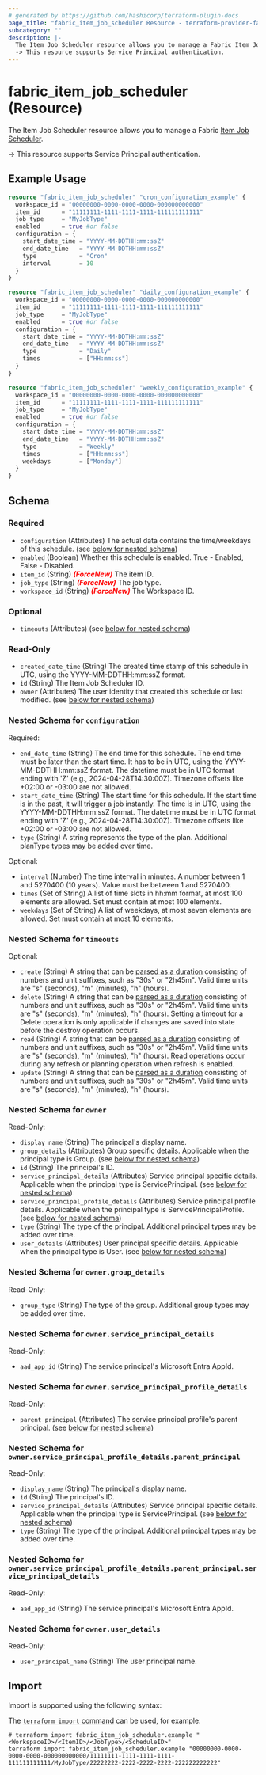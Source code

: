 ```yaml
---
# generated by https://github.com/hashicorp/terraform-plugin-docs
page_title: "fabric_item_job_scheduler Resource - terraform-provider-fabric"
subcategory: ""
description: |-
  The Item Job Scheduler resource allows you to manage a Fabric Item Job Scheduler https://learn.microsoft.com/rest/api/fabric/articles/.
  -> This resource supports Service Principal authentication.
---
```


# fabric_item_job_scheduler (Resource)

The Item Job Scheduler resource allows you to manage a Fabric [Item Job Scheduler](https://learn.microsoft.com/rest/api/fabric/articles/).

-> This resource supports Service Principal authentication.

## Example Usage

```terraform
resource "fabric_item_job_scheduler" "cron_configuration_example" {
  workspace_id = "00000000-0000-0000-0000-000000000000"
  item_id      = "11111111-1111-1111-1111-111111111111"
  job_type     = "MyJobType"
  enabled      = true #or false
  configuration = {
    start_date_time = "YYYY-MM-DDTHH:mm:ssZ"
    end_date_time   = "YYYY-MM-DDTHH:mm:ssZ"
    type            = "Cron"
    interval        = 10
  }
}

resource "fabric_item_job_scheduler" "daily_configuration_example" {
  workspace_id = "00000000-0000-0000-0000-000000000000"
  item_id      = "11111111-1111-1111-1111-111111111111"
  job_type     = "MyJobType"
  enabled      = true #or false
  configuration = {
    start_date_time = "YYYY-MM-DDTHH:mm:ssZ"
    end_date_time   = "YYYY-MM-DDTHH:mm:ssZ"
    type            = "Daily"
    times           = ["HH:mm:ss"]
  }
}

resource "fabric_item_job_scheduler" "weekly_configuration_example" {
  workspace_id = "00000000-0000-0000-0000-000000000000"
  item_id      = "11111111-1111-1111-1111-111111111111"
  job_type     = "MyJobType"
  enabled      = true #or false
  configuration = {
    start_date_time = "YYYY-MM-DDTHH:mm:ssZ"
    end_date_time   = "YYYY-MM-DDTHH:mm:ssZ"
    type            = "Weekly"
    times           = ["HH:mm:ss"]
    weekdays        = ["Monday"]
  }
}
```

<!-- schema generated by tfplugindocs -->
## Schema

### Required

- `configuration` (Attributes) The actual data contains the time/weekdays of this schedule. (see [below for nested schema](#nestedatt--configuration))
- `enabled` (Boolean) Whether this schedule is enabled. True - Enabled, False - Disabled.
- `item_id` (String) <i style="color:red;font-weight: bold">(ForceNew)</i> The item ID.
- `job_type` (String) <i style="color:red;font-weight: bold">(ForceNew)</i> The job type.
- `workspace_id` (String) <i style="color:red;font-weight: bold">(ForceNew)</i> The Workspace ID.

### Optional

- `timeouts` (Attributes) (see [below for nested schema](#nestedatt--timeouts))

### Read-Only

- `created_date_time` (String) The created time stamp of this schedule in UTC, using the YYYY-MM-DDTHH:mm:ssZ format.
- `id` (String) The Item Job Scheduler ID.
- `owner` (Attributes) The user identity that created this schedule or last modified. (see [below for nested schema](#nestedatt--owner))

<a id="nestedatt--configuration"></a>

### Nested Schema for `configuration`

Required:

- `end_date_time` (String) The end time for this schedule. The end time must be later than the start time. It has to be in UTC, using the YYYY-MM-DDTHH:mm:ssZ format. The datetime must be in UTC format ending with 'Z' (e.g., 2024-04-28T14:30:00Z). Timezone offsets like +02:00 or -03:00 are not allowed.
- `start_date_time` (String) The start time for this schedule. If the start time is in the past, it will trigger a job instantly. The time is in UTC, using the YYYY-MM-DDTHH:mm:ssZ format. The datetime must be in UTC format ending with 'Z' (e.g., 2024-04-28T14:30:00Z). Timezone offsets like +02:00 or -03:00 are not allowed.
- `type` (String) A string represents the type of the plan. Additional planType types may be added over time.

Optional:

- `interval` (Number) The time interval in minutes. A number between 1 and 5270400 (10 years). Value must be between 1 and 5270400.
- `times` (Set of String) A list of time slots in hh:mm format, at most 100 elements are allowed. Set must contain at most 100 elements.
- `weekdays` (Set of String) A list of weekdays, at most seven elements are allowed. Set must contain at most 10 elements.

<a id="nestedatt--timeouts"></a>

### Nested Schema for `timeouts`

Optional:

- `create` (String) A string that can be [parsed as a duration](https://pkg.go.dev/time#ParseDuration) consisting of numbers and unit suffixes, such as "30s" or "2h45m". Valid time units are "s" (seconds), "m" (minutes), "h" (hours).
- `delete` (String) A string that can be [parsed as a duration](https://pkg.go.dev/time#ParseDuration) consisting of numbers and unit suffixes, such as "30s" or "2h45m". Valid time units are "s" (seconds), "m" (minutes), "h" (hours). Setting a timeout for a Delete operation is only applicable if changes are saved into state before the destroy operation occurs.
- `read` (String) A string that can be [parsed as a duration](https://pkg.go.dev/time#ParseDuration) consisting of numbers and unit suffixes, such as "30s" or "2h45m". Valid time units are "s" (seconds), "m" (minutes), "h" (hours). Read operations occur during any refresh or planning operation when refresh is enabled.
- `update` (String) A string that can be [parsed as a duration](https://pkg.go.dev/time#ParseDuration) consisting of numbers and unit suffixes, such as "30s" or "2h45m". Valid time units are "s" (seconds), "m" (minutes), "h" (hours).

<a id="nestedatt--owner"></a>

### Nested Schema for `owner`

Read-Only:

- `display_name` (String) The principal's display name.
- `group_details` (Attributes) Group specific details. Applicable when the principal type is Group. (see [below for nested schema](#nestedatt--owner--group_details))
- `id` (String) The principal's ID.
- `service_principal_details` (Attributes) Service principal specific details. Applicable when the principal type is ServicePrincipal. (see [below for nested schema](#nestedatt--owner--service_principal_details))
- `service_principal_profile_details` (Attributes) Service principal profile details. Applicable when the principal type is ServicePrincipalProfile. (see [below for nested schema](#nestedatt--owner--service_principal_profile_details))
- `type` (String) The type of the principal. Additional principal types may be added over time.
- `user_details` (Attributes) User principal specific details. Applicable when the principal type is User. (see [below for nested schema](#nestedatt--owner--user_details))

<a id="nestedatt--owner--group_details"></a>

### Nested Schema for `owner.group_details`

Read-Only:

- `group_type` (String) The type of the group. Additional group types may be added over time.

<a id="nestedatt--owner--service_principal_details"></a>

### Nested Schema for `owner.service_principal_details`

Read-Only:

- `aad_app_id` (String) The service principal's Microsoft Entra AppId.

<a id="nestedatt--owner--service_principal_profile_details"></a>

### Nested Schema for `owner.service_principal_profile_details`

Read-Only:

- `parent_principal` (Attributes) The service principal profile's parent principal. (see [below for nested schema](#nestedatt--owner--service_principal_profile_details--parent_principal))

<a id="nestedatt--owner--service_principal_profile_details--parent_principal"></a>

### Nested Schema for `owner.service_principal_profile_details.parent_principal`

Read-Only:

- `display_name` (String) The principal's display name.
- `id` (String) The principal's ID.
- `service_principal_details` (Attributes) Service principal specific details. Applicable when the principal type is ServicePrincipal. (see [below for nested schema](#nestedatt--owner--service_principal_profile_details--parent_principal--service_principal_details))
- `type` (String) The type of the principal. Additional principal types may be added over time.

<a id="nestedatt--owner--service_principal_profile_details--parent_principal--service_principal_details"></a>

### Nested Schema for `owner.service_principal_profile_details.parent_principal.service_principal_details`

Read-Only:

- `aad_app_id` (String) The service principal's Microsoft Entra AppId.

<a id="nestedatt--owner--user_details"></a>

### Nested Schema for `owner.user_details`

Read-Only:

- `user_principal_name` (String) The user principal name.

## Import

Import is supported using the following syntax:

The [`terraform import` command](https://developer.hashicorp.com/terraform/cli/commands/import) can be used, for example:

```shell
# terraform import fabric_item_job_scheduler.example "<WorkspaceID>/<ItemID>/<JobType>/<ScheduleID>"
terraform import fabric_item_job_scheduler.example "00000000-0000-0000-0000-000000000000/11111111-1111-1111-1111-111111111111/MyJobType/22222222-2222-2222-2222-222222222222"
```
